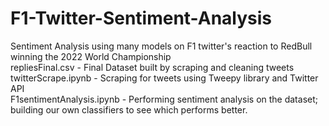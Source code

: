 # F1-Twitter-Sentiment-Analysis
Sentiment Analysis using many models on F1 twitter's reaction to RedBull winning the 2022 World Championship <br>
repliesFinal.csv - Final Dataset built by scraping and cleaning tweets <br>
twitterScrape.ipynb - Scraping for tweets using Tweepy library and Twitter API <br>
F1sentimentAnalysis.ipynb - Performing sentiment analysis on the dataset; building our own classifiers to see which performs better.
